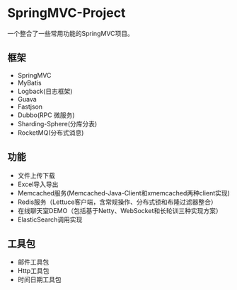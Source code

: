 # SpringMVC-Project

一个整合了一些常用功能的SpringMVC项目。

## 框架

- SpringMVC
- MyBatis
- Logback(日志框架)
- Guava
- Fastjson
- Dubbo(RPC 微服务)
- Sharding-Sphere(分库分表)
- RocketMQ(分布式消息)

## 功能

- 文件上传下载
- Excel导入导出
- Memcached服务(Memcached-Java-Client和xmemcached两种client实现)
- Redis服务（Lettuce客户端，含常规操作、分布式锁和布隆过滤器整合）
- 在线聊天室DEMO（包括基于Netty、WebSocket和长轮训三种实现方案）
- ElasticSearch调用实现

## 工具包

- 邮件工具包
- Http工具包
- 时间日期工具包
